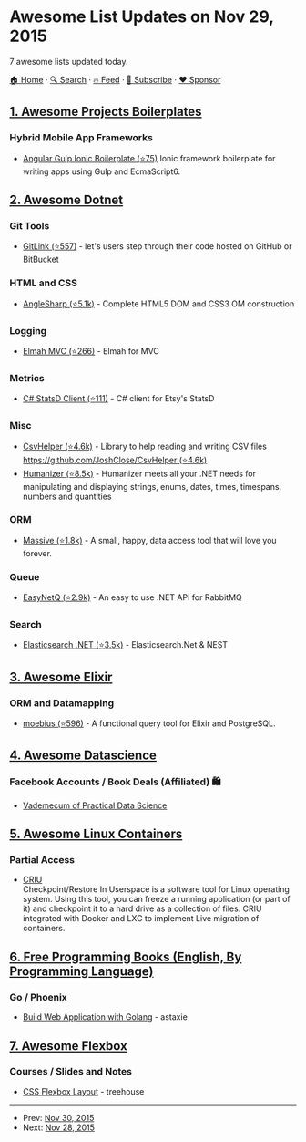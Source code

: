 # Awesome List Updates on Nov 29, 2015

7 awesome lists updated today.

[🏠 Home](/README.md) · [🔍 Search](https://www.trackawesomelist.com/search/) · [🔥 Feed](https://www.trackawesomelist.com/rss.xml) · [📮 Subscribe](https://trackawesomelist.us17.list-manage.com/subscribe?u=d2f0117aa829c83a63ec63c2f&id=36a103854c) · [❤️  Sponsor](https://github.com/sponsors/theowenyoung)



## [1. Awesome Projects Boilerplates](/content/melvin0008/awesome-projects-boilerplates/README.md)

### Hybrid Mobile App Frameworks

*   [Angular Gulp Ionic Boilerplate (⭐75)](https://github.com/MaximAbramchuck/angular-gulp-ionic-boilerplate) Ionic framework boilerplate for writing apps using Gulp and EcmaScript6.

## [2. Awesome Dotnet](/content/quozd/awesome-dotnet/README.md)

### Git Tools

*   [GitLink (⭐557)](https://github.com/GitTools/GitLink) - let's users step through their code hosted on GitHub or BitBucket

### HTML and CSS

*   [AngleSharp (⭐5.1k)](https://github.com/AngleSharp/AngleSharp) - Complete HTML5 DOM and CSS3 OM construction

### Logging

*   [Elmah MVC (⭐266)](https://github.com/alexbeletsky/elmah-mvc) - Elmah for MVC

### Metrics

*   [C# StatsD Client (⭐111)](https://github.com/Pereingo/statsd-csharp-client) - C# client for Etsy's StatsD

### Misc

*   [CsvHelper (⭐4.6k)](https://github.com/JoshClose/CsvHelper) - Library to help reading and writing CSV files [https://github.com/JoshClose/CsvHelper (⭐4.6k)](https://github.com/JoshClose/CsvHelper)
*   [Humanizer (⭐8.5k)](https://github.com/Humanizr/Humanizer) - Humanizer meets all your .NET needs for manipulating and displaying strings, enums, dates, times, timespans, numbers and quantities

### ORM

*   [Massive (⭐1.8k)](https://github.com/FransBouma/Massive) - A small, happy, data access tool that will love you forever.

### Queue

*   [EasyNetQ (⭐2.9k)](https://github.com/EasyNetQ/EasyNetQ) - An easy to use .NET API for RabbitMQ

### Search

*   [Elasticsearch .NET (⭐3.5k)](https://github.com/elastic/elasticsearch-net) - Elasticsearch.Net & NEST

## [3. Awesome Elixir](/content/h4cc/awesome-elixir/README.md)

### ORM and Datamapping

*   [moebius (⭐596)](https://github.com/robconery/moebius) - A functional query tool for Elixir and PostgreSQL.

## [4. Awesome Datascience](/content/academic/awesome-datascience/README.md)

### Facebook Accounts / Book Deals (Affiliated) 🛍

*   [Vademecum of Practical Data Science](https://www.facebook.com/datasciencevademecum)

## [5. Awesome Linux Containers](/content/Friz-zy/awesome-linux-containers/README.md)

### Partial Access

*   [CRIU](https://criu.org/Main_Page)\
    Checkpoint/Restore In Userspace is a software tool for Linux operating system. Using this tool, you can freeze a running application (or part of it) and checkpoint it to a hard drive as a collection of files. CRIU integrated with Docker and LXC to implement Live migration of containers.

## [6. Free Programming Books (English, By Programming Language)](/content/EbookFoundation/free-programming-books/README.md)

### Go / Phoenix

*   [Build Web Application with Golang](https://astaxie.gitbooks.io/build-web-application-with-golang/content/en/) - astaxie

## [7. Awesome Flexbox](/content/afonsopacifer/awesome-flexbox/README.md)

### Courses / Slides and Notes

*   [CSS Flexbox Layout](https://teamtreehouse.com/library/css-flexbox-layout?utm_source=Responsive+Design+Weekly\&utm_campaign=e4dbc18ebc-Responsive_Design_Weekly_184\&utm_medium=email\&utm_term=0_df65b6d7c8-e4dbc18ebc-59080665\&goal=0_df65b6d7c8-e4dbc18ebc-59080665) - treehouse

---

- Prev: [Nov 30, 2015](/content/2015/11/30/README.md)
- Next: [Nov 28, 2015](/content/2015/11/28/README.md)